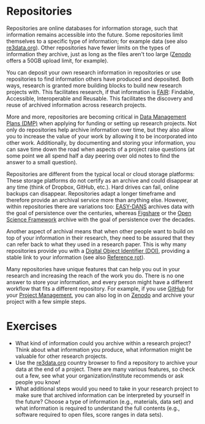 # Repositories

Repositories are online databases for information storage, such that information remains accessible into the future. Some repositories limit themselves to a specific type of information; for example data (see also [re3data.org](https://re3data.org)). Other repositories have fewer limits on the types of information they archive, just as long as the files aren't too large ([Zenodo](https://zenodo.org) offers a 50GB upload limit, for example). 

You can deposit your own research information in repositories or use repositories to find information others have produced and deposited. Both ways, research is granted more building blocks to build new research projects with. This facilitates research, if that information is [FAIR](https://doi.org/10.1038/sdata.2016.18): Findable, Accessible, Interoperable and Reusable. This facilitates the discovery and reuse of archived information across research projects.  

More and more, repositories are becoming critical in [Data Management Plans (DMP)](data-management-plan.md) when applying for funding or setting up research projects. Not only do repositories help archive information over time, but they also allow you to increase the value of your work by allowing it to be incorporated into other work. Additionally, by documenting and storing your information, you can save time down the road when aspects of a project raise questions (at some point we all spend half a day peering over old notes to find the answer to a small question). 

Repositories are different from the typical local or cloud storage platforms: These storage platforms do not certify as an archive and could disappear at any time (think of Dropbox, GitHub, etc.). Hard drives can fail, online backups can disappear. Repositories adapt a longer timeframe and therefore provide an archival service more than anything else. However, within repositories there are variations too: [EASY-DANS](http://easy.dans.knaw.nl/) archives data with the goal of persistence over the centuries, whereas [Figshare](https://figshare.com) or the [Open Science Framework](https://osf.io) archive with the goal of persistence over the decades.

Another aspect of archival means that when other people want to build on top of your information in their research, they need to be assured that they can refer back to what they used in a research paper. This is why many repositories provide you with a [Digital Object Identifier (DOI)](digital-object-identifier.md), providing a stable link to your information (see also [Reference rot](reference-rot.md)).

Many repositories have unique features that can help you out in your research and increasing the reach of the work you do. There is no one answer to store your information, and every person might have a different workflow that fits a different repository. For example, if you use [GitHub](https://github.com) for your [Project Management](project-management.md), you can also log in on [Zenodo](https://zenodo.org) and archive your project with a few simple steps.


# Exercises

* What kind of information could you archive within a research project? Think about what information you produce, what information might be valuable for other research projects.
* Use the [re3data.org](https://www.re3data.org/browse/by-country/) country browser to find a repository to archive your data at the end of a project. There are many various features, so check out a few, see what your organization/institute recommends or ask people you know!
* What additional steps would you need to take in your research project to make sure that archived information can be interpreted by yourself in the future? Choose a type of information (e.g., materials, data set) and what information is required to understand the full contents (e.g., software required to open files, score ranges in data sets).
